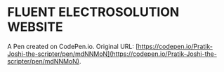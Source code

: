 # FLUENT ELECTROSOLUTION WEBSITE

A Pen created on CodePen.io. Original URL: [https://codepen.io/Pratik-Joshi-the-scripter/pen/mdNNMoN](https://codepen.io/Pratik-Joshi-the-scripter/pen/mdNNMoN).

